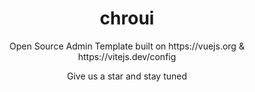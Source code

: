 <h1 align="center">chroui</h1>

<p align="center">Open Source Admin Template built on https://vuejs.org & https://vitejs.dev/config</p>

<p align="center">Give us a star and stay tuned</p>